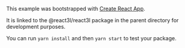 This example was bootstrapped with [Create React App](https://github.com/facebook/create-react-app).

It is linked to the @react3l/react3l package in the parent directory for development purposes.

You can run `yarn install` and then `yarn start` to test your package.
